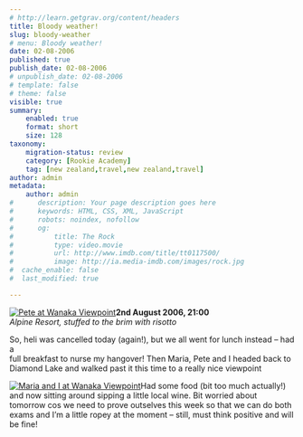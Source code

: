 ```yaml
---
# http://learn.getgrav.org/content/headers
title: Bloody weather!
slug: bloody-weather
# menu: Bloody weather!
date: 02-08-2006
published: true
publish_date: 02-08-2006
# unpublish_date: 02-08-2006
# template: false
# theme: false
visible: true
summary:
    enabled: true
    format: short
    size: 128
taxonomy:
    migration-status: review
    category: [Rookie Academy]
    tag: [new zealand,travel,new zealand,travel]
author: admin
metadata:
    author: admin
#      description: Your page description goes here
#      keywords: HTML, CSS, XML, JavaScript
#      robots: noindex, nofollow
#      og:
#          title: The Rock
#          type: video.movie
#          url: http://www.imdb.com/title/tt0117500/
#          image: http://ia.media-imdb.com/images/rock.jpg
#  cache_enable: false
#  last_modified: true

---
```


[![](http://user47216.vs.easily.co.uk/wp-content/uploads/2008/12/peteatdl.jpg "Pete at Wanaka Viewpoint")](http://user47216.vs.easily.co.uk/wp-content/uploads/2008/12/peteatdl.jpg)**2nd August 2006, 21:00**  
*Alpine Resort, stuffed to the brim with risotto*

So, heli was cancelled today (again!), but we all went for lunch instead – had a  
 full breakfast to nurse my hangover! Then Maria, Pete and I headed back to Diamond Lake and walked past it this time to a really nice viewpoint

[![](http://user47216.vs.easily.co.uk/wp-content/uploads/2008/12/mandiatdl.jpg "Maria and I at Wanaka Viewpoint")](http://user47216.vs.easily.co.uk/wp-content/uploads/2008/12/mandiatdl.jpg)Had some food (bit too much actually!) and now sitting around sipping a little local wine. Bit worried about tomorrow cos we need to prove outselves this week so that we can do both exams and I’m a little ropey at the moment – still, must think positive and will be fine!